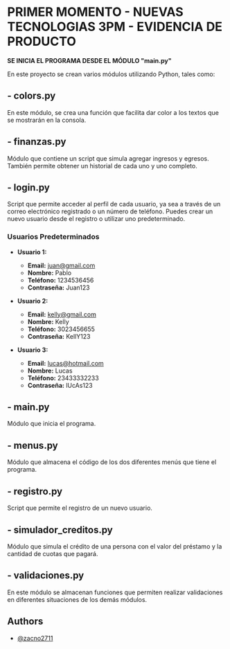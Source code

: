 # PRIMER MOMENTO - NUEVAS TECNOLOGIAS 3PM - EVIDENCIA DE PRODUCTO

**SE INICIA EL PROGRAMA DESDE EL MÓDULO "main.py"**

En este proyecto se crean varios módulos utilizando Python, tales como:

## - colors.py

En este módulo, se crea una función que facilita dar color a los textos que se mostrarán en la consola.

## - finanzas.py

Módulo que contiene un script que simula agregar ingresos y egresos. También permite obtener un historial de cada uno y uno completo.

## - login.py

Script que permite acceder al perfil de cada usuario, ya sea a través de un correo electrónico registrado o un número de teléfono. Puedes crear un nuevo usuario desde el registro o utilizar uno predeterminado.

### Usuarios Predeterminados

- **Usuario 1:**
  - **Email:** juan@gmail.com
  - **Nombre:** Pablo
  - **Teléfono:** 1234536456
  - **Contraseña:** Juan123

- **Usuario 2:**
  - **Email:** kelly@gmail.com
  - **Nombre:** Kelly
  - **Teléfono:** 3023456655
  - **Contraseña:** KellY123

- **Usuario 3:**
  - **Email:** lucas@hotmail.com
  - **Nombre:** Lucas
  - **Teléfono:** 23433332233
  - **Contraseña:** lUcAs123

## - main.py

Módulo que inicia el programa.

## - menus.py

Módulo que almacena el código de los dos diferentes menús que tiene el programa.

## - registro.py

Script que permite el registro de un nuevo usuario.

## - simulador_creditos.py

Módulo que simula el crédito de una persona con el valor del préstamo y la cantidad de cuotas que pagará.

## - validaciones.py

En este módulo se almacenan funciones que permiten realizar validaciones en diferentes situaciones de los demás módulos.

## Authors

- [@zacno2711](https://github.com/zacno2711)


